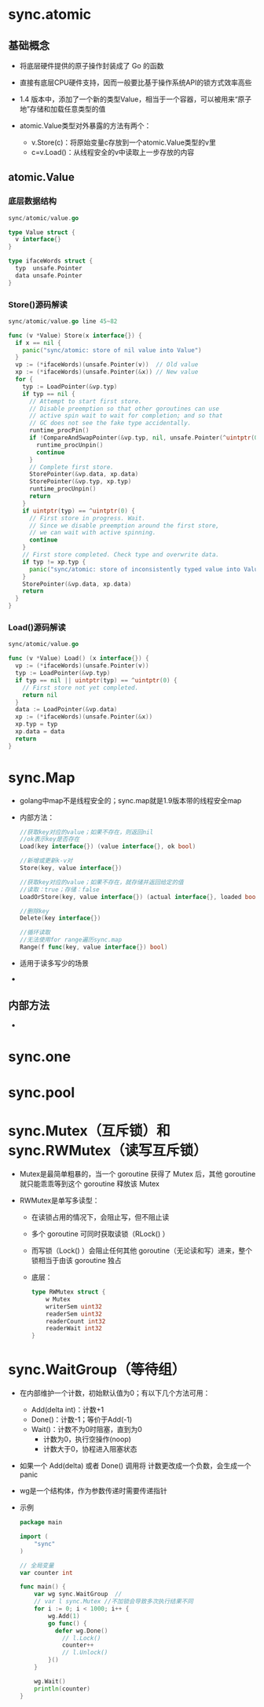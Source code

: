 



# sync.atomic

## 基础概念

- 将底层硬件提供的原子操作封装成了 Go 的函数
- 直接有底层CPU硬件支持，因而一般要比基于操作系统API的锁方式效率高些
- 1.4 版本中，添加了一个新的类型Value，相当于一个容器，可以被用来“原子地”存储和加载任意类型的值
- atomic.Value类型对外暴露的方法有两个：

  - v.Store(c)：将原始变量c存放到一个atomic.Value类型的v里
  - c=v.Load()：从线程安全的v中读取上一步存放的内容



## atomic.Value

### 底层数据结构

```go
sync/atomic/value.go

type Value struct {
  v interface{}
}

type ifaceWords struct {
  typ  unsafe.Pointer
  data unsafe.Pointer
}
```

### Store()源码解读

```go
sync/atomic/value.go line 45~82

func (v *Value) Store(x interface{}) {
  if x == nil {
    panic("sync/atomic: store of nil value into Value")
  }
  vp := (*ifaceWords)(unsafe.Pointer(v))  // Old value
  xp := (*ifaceWords)(unsafe.Pointer(&x)) // New value
  for {
    typ := LoadPointer(&vp.typ)
    if typ == nil {
      // Attempt to start first store.
      // Disable preemption so that other goroutines can use
      // active spin wait to wait for completion; and so that
      // GC does not see the fake type accidentally.
      runtime_procPin()
      if !CompareAndSwapPointer(&vp.typ, nil, unsafe.Pointer(^uintptr(0))) {
        runtime_procUnpin()
        continue
      }
      // Complete first store.
      StorePointer(&vp.data, xp.data)
      StorePointer(&vp.typ, xp.typ)
      runtime_procUnpin()
      return
    }
    if uintptr(typ) == ^uintptr(0) {
      // First store in progress. Wait.
      // Since we disable preemption around the first store,
      // we can wait with active spinning.
      continue
    }
    // First store completed. Check type and overwrite data.
    if typ != xp.typ {
      panic("sync/atomic: store of inconsistently typed value into Value")
    }
    StorePointer(&vp.data, xp.data)
    return
  }
}

```

### Load()源码解读

```go
sync/atomic/value.go

func (v *Value) Load() (x interface{}) {
  vp := (*ifaceWords)(unsafe.Pointer(v))
  typ := LoadPointer(&vp.typ)
  if typ == nil || uintptr(typ) == ^uintptr(0) {
    // First store not yet completed.
    return nil
  }
  data := LoadPointer(&vp.data)
  xp := (*ifaceWords)(unsafe.Pointer(&x))
  xp.typ = typ
  xp.data = data
  return
}

```







# sync.Map

- golang中map不是线程安全的；sync.map就是1.9版本带的线程安全map

- 内部方法：

  ```go
  //获取key对应的value；如果不存在，则返回nil
  //ok表示key是否存在
  Load(key interface{}) (value interface{}, ok bool)
  
  //新增或更新k-v对
  Store(key, value interface{})
  
  //获取key对应的value；如果不存在，就存储并返回给定的值
  //读取：true；存储：false
  LoadOrStore(key, value interface{}) (actual interface{}, loaded bool)
  
  //删除key
  Delete(key interface{})
  
  //循环读取
  //无法使用for range遍历sync.map
  Range(f func(key, value interface{}) bool)
  ```
  
- 适用于读多写少的场景

- 



## 内部方法

- 







# sync.one







# sync.pool











# sync.Mutex（互斥锁）和sync.RWMutex（读写互斥锁）

- Mutex是最简单粗暴的，当一个 goroutine 获得了 Mutex 后，其他 goroutine 就只能乖乖等到这个 goroutine 释放该 Mutex

- RWMutex是单写多读型：

  - 在读锁占用的情况下，会阻止写，但不阻止读

  - 多个 goroutine 可同时获取读锁（RLock() ）

  - 而写锁（Lock() ）会阻止任何其他 goroutine（无论读和写）进来，整个锁相当于由该 goroutine 独占

  - 底层：

    ```go
    type RWMutex struct {
        w Mutex
        writerSem uint32
        readerSem uint32
        readerCount int32
        readerWait int32
    }
    ```

    

# sync.WaitGroup（等待组）

- 在内部维护一个计数，初始默认值为0；有以下几个方法可用：

  - Add(delta int)：计数+1
  - Done()：计数-1；等价于Add(-1) 
  - Wait()：计数不为0时阻塞，直到为0
    - 计数为0，执行空操作(noop)
    - 计数大于0，协程进入阻塞状态

- 如果一个 Add(delta) 或者 Done() 调用将 计数更改成一个负数，会生成一个panic

- wg是一个结构体，作为参数传递时需要传递指针

- 示例

  ```go
  package main
  
  import (
      "sync"
  )
  
  // 全局变量
  var counter int
  
  func main() {
      var wg sync.WaitGroup  //
      // var l sync.Mutex //不加锁会导致多次执行结果不同
      for i := 0; i < 1000; i++ {
          wg.Add(1)
          go func() {
          	defer wg.Done()
              // l.Lock()
              counter++
              // l.Unlock()
          }()
      }
  
      wg.Wait()
      println(counter)
  }
  
  ```

  